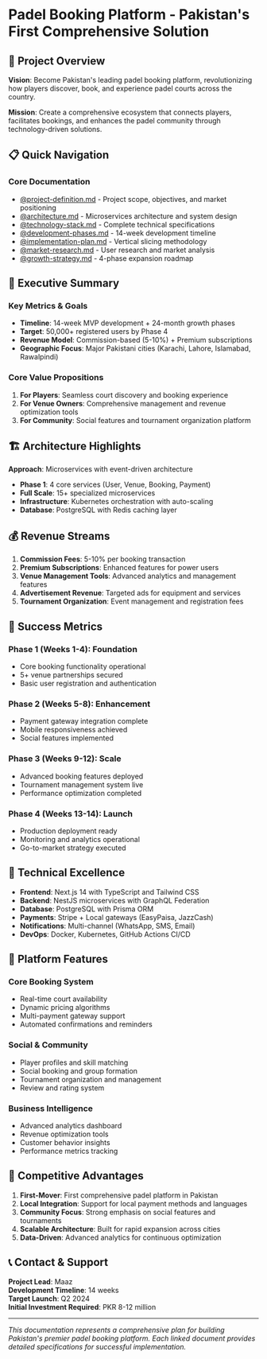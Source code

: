 # Padel Booking Platform - Pakistan's First Comprehensive Solution

## 🎯 Project Overview

**Vision**: Become Pakistan's leading padel booking platform, revolutionizing how players discover, book, and experience padel courts across the country.

**Mission**: Create a comprehensive ecosystem that connects players, facilitates bookings, and enhances the padel community through technology-driven solutions.

## 📋 Quick Navigation

### Core Documentation

- [@project-definition.md](./project-definition.md) - Project scope, objectives, and market positioning
- [@architecture.md](./architecture.md) - Microservices architecture and system design
- [@technology-stack.md](./technology-stack.md) - Complete technical specifications
- [@development-phases.md](./development-phases.md) - 14-week development timeline
- [@implementation-plan.md](./implementation-plan.md) - Vertical slicing methodology
- [@market-research.md](./market-research.md) - User research and market analysis
- [@growth-strategy.md](./growth-strategy.md) - 4-phase expansion roadmap

## 🚀 Executive Summary

### Key Metrics & Goals

- **Timeline**: 14-week MVP development + 24-month growth phases
- **Target**: 50,000+ registered users by Phase 4
- **Revenue Model**: Commission-based (5-10%) + Premium subscriptions
- **Geographic Focus**: Major Pakistani cities (Karachi, Lahore, Islamabad, Rawalpindi)

### Core Value Propositions

1. **For Players**: Seamless court discovery and booking experience
2. **For Venue Owners**: Comprehensive management and revenue optimization tools
3. **For Community**: Social features and tournament organization platform

## 🏗️ Architecture Highlights

**Approach**: Microservices with event-driven architecture

- **Phase 1**: 4 core services (User, Venue, Booking, Payment)
- **Full Scale**: 15+ specialized microservices
- **Infrastructure**: Kubernetes orchestration with auto-scaling
- **Database**: PostgreSQL with Redis caching layer

## 💰 Revenue Streams

1. **Commission Fees**: 5-10% per booking transaction
2. **Premium Subscriptions**: Enhanced features for power users
3. **Venue Management Tools**: Advanced analytics and management features
4. **Advertisement Revenue**: Targeted ads for equipment and services
5. **Tournament Organization**: Event management and registration fees

## 🎯 Success Metrics

### Phase 1 (Weeks 1-4): Foundation

- Core booking functionality operational
- 5+ venue partnerships secured
- Basic user registration and authentication

### Phase 2 (Weeks 5-8): Enhancement

- Payment gateway integration complete
- Mobile responsiveness achieved
- Social features implemented

### Phase 3 (Weeks 9-12): Scale

- Advanced booking features deployed
- Tournament management system live
- Performance optimization completed

### Phase 4 (Weeks 13-14): Launch

- Production deployment ready
- Monitoring and analytics operational
- Go-to-market strategy executed

## 🔧 Technical Excellence

- **Frontend**: Next.js 14 with TypeScript and Tailwind CSS
- **Backend**: NestJS microservices with GraphQL Federation
- **Database**: PostgreSQL with Prisma ORM
- **Payments**: Stripe + Local gateways (EasyPaisa, JazzCash)
- **Notifications**: Multi-channel (WhatsApp, SMS, Email)
- **DevOps**: Docker, Kubernetes, GitHub Actions CI/CD

## 📱 Platform Features

### Core Booking System

- Real-time court availability
- Dynamic pricing algorithms
- Multi-payment gateway support
- Automated confirmations and reminders

### Social & Community

- Player profiles and skill matching
- Social booking and group formation
- Tournament organization and management
- Review and rating system

### Business Intelligence

- Advanced analytics dashboard
- Revenue optimization tools
- Customer behavior insights
- Performance metrics tracking

## 🌟 Competitive Advantages

1. **First-Mover**: First comprehensive padel platform in Pakistan
2. **Local Integration**: Support for local payment methods and languages
3. **Community Focus**: Strong emphasis on social features and tournaments
4. **Scalable Architecture**: Built for rapid expansion across cities
5. **Data-Driven**: Advanced analytics for continuous optimization

## 📞 Contact & Support

**Project Lead**: Maaz  
**Development Timeline**: 14 weeks  
**Target Launch**: Q2 2024  
**Initial Investment Required**: PKR 8-12 million

---

_This documentation represents a comprehensive plan for building Pakistan's premier padel booking platform. Each linked document provides detailed specifications for successful implementation._
